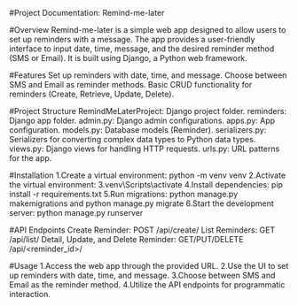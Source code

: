 #Project Documentation: Remind-me-later

#Overview
Remind-me-later is a simple web app designed to allow users to set up reminders with a message. The app provides a user-friendly interface to input date, time, message, and the desired reminder method (SMS or Email). It is built using Django, a Python web framework.

#Features
Set up reminders with date, time, and message.
Choose between SMS and Email as reminder methods.
Basic CRUD functionality for reminders (Create, Retrieve, Update, Delete).

#Project Structure
RemindMeLaterProject: Django project folder.
reminders: Django app folder.
admin.py: Django admin configurations.
apps.py: App configuration.
models.py: Database models (Reminder).
serializers.py: Serializers for converting complex data types to Python data types.
views.py: Django views for handling HTTP requests.
urls.py: URL patterns for the app.

#Installation
1.Create a virtual environment: python -m venv venv
2.Activate the virtual environment:
3.venv\Scripts\activate
4.Install dependencies: pip install -r requirements.txt
5.Run migrations: python manage.py makemigrations and python manage.py migrate
6.Start the development server: python manage.py runserver

#API Endpoints
Create Reminder: POST /api/create/
List Reminders: GET /api/list/
Detail, Update, and Delete Reminder: GET/PUT/DELETE /api/<reminder_id>/

#Usage
1.Access the web app through the provided URL.
2.Use the UI to set up reminders with date, time, and message.
3.Choose between SMS and Email as the reminder method.
4.Utilize the API endpoints for programmatic interaction.

